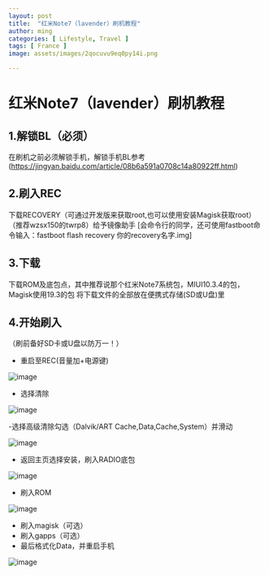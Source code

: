 ```yaml
---
layout: post
title:  "红米Note7（lavender）刷机教程"
author: ming
categories: [ Lifestyle, Travel ]
tags: [ France ]
image: assets/images/2qocuvu9eq0py14i.png

---
```



# 红米Note7（lavender）刷机教程
## 1.解锁BL（必须）
在刷机之前必须解锁手机，解锁手机BL参考(https://jingyan.baidu.com/article/08b6a591a0708c14a80922ff.html)
## 2.刷入REC
下载RECOVERY（可通过开发版来获取root,也可以使用安装Magisk获取root）（推荐wzsx150的twrp8）给予镜像助手
[会命令行的同学，还可使用fastboot命令输入：fastboot flash recovery 你的recovery名字.img]
## 3.下载
下载ROM及底包点，其中推荐说那个红米Note7系统包，MIUI10.3.4的包，Magisk使用19.3的包
将下载文件的全部放在便携式存储(SD或U盘)里
## 4.开始刷入
（刷前备好SD卡或U盘以防万一！）

- 重启至REC(音量加+电源键)

![image](../assets/images/v63s1cccyqf1dcxr.png)

- 选择清除

![image](../assets/images/q8mmb8rcjr553ik9.png)

-选择高级清除勾选（Dalvik/ART Cache,Data,Cache,System）并滑动

![image](../assets/images/y8rchvyl71qkhuxr.png)

- 返回主页选择安装，刷入RADIO底包

![image](../assets/images/bw7x8u0hulahsemi.png)

- 刷入ROM

![image](../assets/images/2qocuvu9eq0py14i.png)

- 刷入magisk（可选）
- 刷入gapps（可选）
- 最后格式化Data，并重启手机

![image](../assets/images/8jn2ujccua8j8aor.png)


